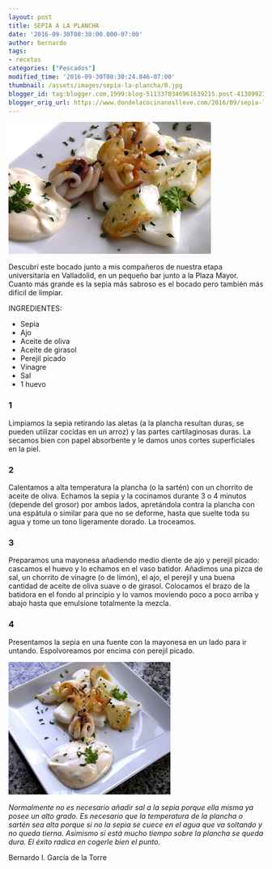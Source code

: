 ```yaml
---
layout: post
title: SEPIA A LA PLANCHA
date: '2016-09-30T08:30:00.000-07:00'
author: bernardo
tags:
- recetas
categories: ["Pescados"]
modified_time: '2016-09-30T08:30:24.846-07:00'
thumbnail: /assets/images/sepia-la-plancha/0.jpg
blogger_id: tag:blogger.com,1999:blog-5113370346961639215.post-4130992333516872745
blogger_orig_url: https://www.dondelacocinanoslleve.com/2016/09/sepia-la-plancha.html
---
```


![](/assets/images/sepia-la-plancha/0.jpg)

  
Descubrí este bocado junto a mis compañeros de nuestra etapa universitaria en Valladolid, en un pequeño bar junto a la Plaza Mayor. Cuanto más grande es la sepia más sabroso es el bocado pero también más difícil de limpiar.    

INGREDIENTES:
* Sepia
* Ajo
* Aceite de oliva
* Aceite de girasol
* Perejil picado
* Vinagre
* Sal
* 1 huevo  

### 1

Limpiamos la sepia retirando las aletas (a la plancha resultan duras, se pueden utilizar cocidas en un arroz) y las partes cartilaginosas duras. La secamos bien con papel absorbente y le damos unos cortes superficiales en la piel.  

### 2

Calentamos a alta temperatura la plancha (o la sartén) con un chorrito de aceite de oliva. Echamos la sepia y la cocinamos durante 3 o 4 minutos (depende del grosor) por ambos lados, apretándola contra la plancha con una espátula o similar para que no se deforme, hasta que suelte toda su agua y tome un tono ligeramente dorado. La troceamos.  

### 3

Preparamos una mayonesa añadiendo medio diente de ajo y perejil picado: cascamos el huevo y lo echamos en el vaso batidor. Añadimos una pizca de sal, un chorrito de vinagre (o de limón), el ajo, el perejil y una buena cantidad de aceite de oliva suave o de girasol. Colocamos el brazo de la batidora en el fondo al principio y lo vamos moviendo poco a poco arriba y abajo hasta que emulsione totalmente la mezcla.  

### 4

Presentamos la sepia en una fuente con la mayonesa en un lado para ir untando. Espolvoreamos por encima con perejil picado.  

![](/assets/images/sepia-la-plancha/1.jpg)

  
_Normalmente no es necesario añadir sal a la sepia porque ella misma ya posee un alto grado. Es necesario que la temperatura de la plancha o sartén sea alta porque si no la sepia se cuece en el agua que va soltando y no queda tierna. Asimismo si está mucho tiempo sobre la plancha se queda dura. El éxito radica en cogerle bien el punto._  

Bernardo I. García de la Torre
